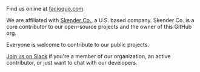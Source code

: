 Find us online at [facioquo.com](https://facioquo.com).

We are affiliated with [Skender Co.](https://skenderco.com), a U.S. based company.  Skender Co. is a core contributor to our open-source projects and the owner of this GitHub org.

Everyone is welcome to contribute to our public projects.

[Join us on Slack](https://docs.google.com/forms/d/1jVGV9AEsuisKeHNxPKpgrcKuOzMYeGpvdsrWAwTU1Zk) if you're a member of our organization, an active contributor, or just want to chat with our developers.
